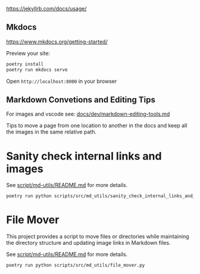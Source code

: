 https://jekyllrb.com/docs/usage/


## Mkdocs

https://www.mkdocs.org/getting-started/


Preview your site:
```bash
poetry install
poetry run mkdocs serve
```

Open `http://localhost:8000` in your browser


## Markdown Convetions and Editing Tips 
 
For images and vscode see: [docs/dev/markdown-editing-tools.md](docs/dev/markdown-editing-tools.md)


Tips to move a page from one location to another in the docs and keep all the images in the same relative path.

# Sanity check internal links and images

See [script/md-utils/README.md](script/md-utils/README.md) for more details.

```bash
poetry run python scripts/src/md_utils/sanity_check_internal_links_and_images.py 
```

# File Mover

This project provides a script to move files or directories while maintaining the directory structure and updating image links in Markdown files.

See [script/md-utils/README.md](script/md-utils/README.md) for more details.

```bash
poetry run python scripts/src/md_utils/file_mover.py
```
